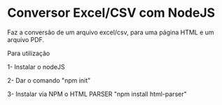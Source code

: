 # Conversor Excel/CSV com NodeJS

Faz a conversão de um arquivo excel/csv, para uma página HTML e um arquivo PDF.

Para utilização

1- Instalar o nodeJS

2- Dar o comando "npm init"

3- Instalar via NPM o HTML PARSER "npm install html-parser"

